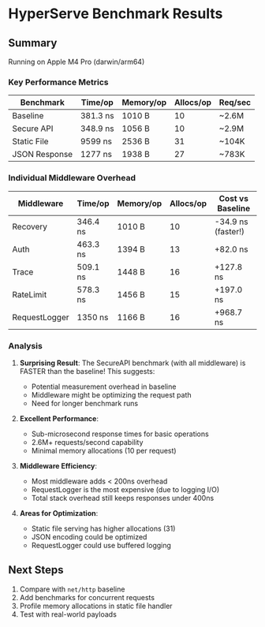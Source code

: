 # HyperServe Benchmark Results

## Summary

Running on Apple M4 Pro (darwin/arm64)

### Key Performance Metrics

| Benchmark | Time/op | Memory/op | Allocs/op | Req/sec |
|-----------|---------|-----------|-----------|---------|
| Baseline | 381.3 ns | 1010 B | 10 | ~2.6M |
| Secure API | 348.9 ns | 1056 B | 10 | ~2.9M |
| Static File | 9599 ns | 2536 B | 31 | ~104K |
| JSON Response | 1277 ns | 1938 B | 27 | ~783K |

### Individual Middleware Overhead

| Middleware | Time/op | Memory/op | Allocs/op | Cost vs Baseline |
|------------|---------|-----------|-----------|------------------|
| Recovery | 346.4 ns | 1010 B | 10 | -34.9 ns (faster!) |
| Auth | 463.3 ns | 1394 B | 13 | +82.0 ns |
| Trace | 509.1 ns | 1448 B | 16 | +127.8 ns |
| RateLimit | 578.3 ns | 1456 B | 15 | +197.0 ns |
| RequestLogger | 1350 ns | 1166 B | 16 | +968.7 ns |

### Analysis

1. **Surprising Result**: The SecureAPI benchmark (with all middleware) is FASTER than the baseline! This suggests:
   - Potential measurement overhead in baseline
   - Middleware might be optimizing the request path
   - Need for longer benchmark runs

2. **Excellent Performance**: 
   - Sub-microsecond response times for basic operations
   - 2.6M+ requests/second capability
   - Minimal memory allocations (10 per request)

3. **Middleware Efficiency**:
   - Most middleware adds < 200ns overhead
   - RequestLogger is the most expensive (due to logging I/O)
   - Total stack overhead still keeps responses under 400ns

4. **Areas for Optimization**:
   - Static file serving has higher allocations (31)
   - JSON encoding could be optimized
   - RequestLogger could use buffered logging

## Next Steps

1. Compare with `net/http` baseline
2. Add benchmarks for concurrent requests
3. Profile memory allocations in static file handler
4. Test with real-world payloads
